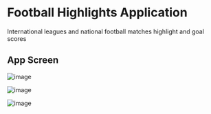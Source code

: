 # Football Highlights Application

International leagues and national football matches highlight and goal scores

## App Screen

![image](https://user-images.githubusercontent.com/36390483/148330895-5c504ffe-1824-447c-a3a9-6c28172b7efa.png)

![image](https://user-images.githubusercontent.com/36390483/148330989-db77c59f-e3d5-4b14-b882-21872aa687f2.png)

![image](https://user-images.githubusercontent.com/36390483/148330953-440187bc-86f0-4a3d-9e9f-84f0afe80932.png)

